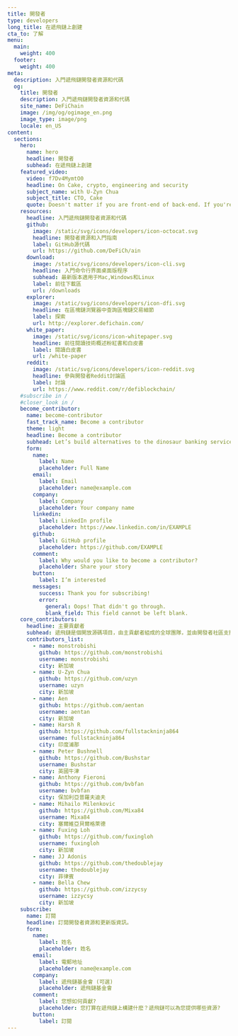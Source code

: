 ```yaml
---
title: 開發者
type: developers
long_title: 在遞飛鏈上創建
cta_to: 了解
menu:
  main:
    weight: 400
  footer:
    weight: 400
meta:
  description: 入門遞飛鏈開發者資源和代碼
  og:
    title: 開發者
    description: 入門遞飛鏈開發者資源和代碼
    site_name: DeFiChain
    image: /img/og/ogimage_en.png
    image_type: image/png
    locale: en_US
content:
  sections:
    hero:
      name: hero
      headline: 開發者
      subhead: 在遞飛鏈上創建
    featured_video:
      video: f7Dv4MymtO0
      headline: On Cake, crypto, engineering and security
      subject_name: with U-Zyn Chua
      subject_title: CTO, Cake
      quote: Doesn't matter if you are front-end of back-end. If you're a JavaScript developer, and a good one, drop me a note, and we can talk.
    resources:
      headline: 入門遞飛鏈開發者資源和代碼
      github:
        image: /static/svg/icons/developers/icon-octocat.svg
        headline: 開發者資源和入門指南
        label: GitHub源代碼
        url: https://github.com/DeFiCh/ain
      download:
        image: /static/svg/icons/developers/icon-cli.svg
        headline: 入門命令行界面桌面版程序
        subhead: 最新版本適用于Mac,Windows和Linux
        label: 前往下載區
        url: /downloads
      explorer:
        image: /static/svg/icons/developers/icon-dfi.svg
        headline: 在區塊鏈浏覽器中查詢區塊鏈交易細節
        label: 探索
        url: http://explorer.defichain.com/
      white_paper:
        image: /static/svg/icons/icon-whitepaper.svg
        headline: 前往閱讀技術概述粉紅書和白皮書
        label: 閱讀白皮書
        url: /white-paper
      reddit:
        image: /static/svg/icons/developers/icon-reddit.svg
        headline: 參與開發者Reddit討論區
        label: 討論
        url: https://www.reddit.com/r/defiblockchain/
    #subscribe in /
    #closer_look in /
    become_contributor:
      name: become-contributor
      fast_track_name: Become a contributor
      theme: light
      headline: Become a contributor
      subhead: Let’s build alternatives to the dinosaur banking services together!
      form:
        name:
          label: Name
          placeholder: Full Name
        email:
          label: Email
          placeholder: name@example.com
        company:
          label: Company
          placeholder: Your company name
        linkedin:
          label: LinkedIn profile
          placeholder: https://www.linkedin.com/in/EXAMPLE
        github:
          label: GitHub profile
          placeholder: https://github.com/EXAMPLE
        comment:
          label: Why would you like to become a contributor?
          placeholder: Share your story
        button:
          label: I’m interested
        messages:
          success: Thank you for subscribing!
          error: 
            general: Oops! That didn't go through.
            blank_field: This field cannot be left blank.
    core_contributors:
      headline: 主要貢獻者
      subhead: 遞飛鏈是個開放源碼項目，由主貢獻者組成的全球團隊，並由開發者社區支持此項目。[GitHub](https://github.com/DeFiCh)源代碼網列出主要貢獻者和項目中細節
      contributors_list:
        - name: monstrobishi
          github: https://github.com/monstrobishi
          username: monstrobishi
          city: 新加坡
        - name: U-Zyn Chua
          github: https://github.com/uzyn
          username: uzyn
          city: 新加坡
        - name: Aen
          github: https://github.com/aentan
          username: aentan
          city: 新加坡
        - name: Harsh R
          github: https://github.com/fullstackninja864
          username: fullstackninja864
          city: 印度浦那
        - name: Peter Bushnell
          github: https://github.com/Bushstar
          username: Bushstar
          city: 英國牛津
        - name: Anthony Fieroni
          github: https://github.com/bvbfan
          username: bvbfan
          city: 保加利亞普羅夫迪夫
        - name: Mihailo Milenkovic
          github: https://github.com/Mixa84
          username: Mixa84
          city: 塞爾維亞貝爾格萊德
        - name: Fuxing Loh
          github: https://github.com/fuxingloh
          username: fuxingloh
          city: 新加坡
        - name: JJ Adonis
          github: https://github.com/thedoublejay
          username: thedoublejay
          city: 菲律賓
        - name: Bella Chew
          github: https://github.com/izzycsy
          username: izzycsy
          city: 新加坡
    subscribe:
      name: 訂閱
      headline: 訂閱開發者資源和更新版資訊。
      form:
        name:
          label: 姓名
          placeholder: 姓名
        email:
          label: 電郵地址
          placeholder: name@example.com
        company:
          label: 遞飛鏈基金會 (可選)
          placeholder: 遞飛鏈基金會
        comment:
          label: 您想如何貢獻?
          placeholder: 您打算在遞飛鏈上構建什麽？遞飛鏈可以為您提供哪些資源?
        button:
          label: 訂閱
---
```

